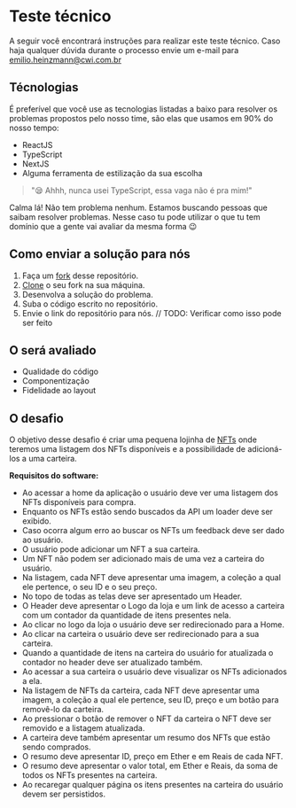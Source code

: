 # Teste técnico

A seguir você encontrará instruções para realizar este teste técnico. Caso haja qualquer dúvida durante o processo envie um e-mail para [emilio.heinzmann@cwi.com.br](mailto:emilio.heinzmann@cwi.com.br)

## Técnologias
É preferível que você use as tecnologias listadas a baixo para resolver os problemas propostos pelo nosso time, são elas que usamos em 90% do nosso tempo: 
- ReactJS
- TypeScript
- NextJS
- Alguma ferramenta de estilização da sua escolha

> "😪 Ahhh, nunca usei TypeScript, essa vaga não é pra mim!"

Calma lá! Não tem problema nenhum. Estamos buscando pessoas que saibam resolver problemas. Nesse caso tu pode utilizar o que tu tem domínio que a gente vai avaliar da mesma forma 😉

## Como enviar a solução para nós

1. Faça um [fork](https://docs.github.com/en/get-started/quickstart/fork-a-repo) desse repositório.
2. [Clone](https://docs.github.com/en/repositories/creating-and-managing-repositories/cloning-a-repository) o seu fork na sua máquina.
3. Desenvolva a solução do problema.
4. Suba o código escrito no repositório.
5. Envie o link do repositório para nós. // TODO: Verificar como isso pode ser feito

## O será avaliado
- Qualidade do código
- Componentização
- Fidelidade ao layout

## O desafio

O objetivo desse desafio é criar uma pequena lojinha de [NFTs](https://www.google.com/search?q=O+que+%C3%A9+um+NFT%3F) onde teremos uma listagem dos NFTs disponíveis e a possibilidade de adicioná-los a uma carteira.

**Requisitos do software:**
- Ao acessar a home da aplicação o usuário deve ver uma listagem dos NFTs disponíveis para compra.
- Enquanto os NFTs estão sendo buscados da API um loader deve ser exibido.
- Caso ocorra algum erro ao buscar os NFTs um feedback deve ser dado ao usuário.
- O usuário pode adicionar um NFT a sua carteira. 
- Um NFT não podem ser adicionado mais de uma vez a carteira do usuário.
- Na listagem, cada NFT deve apresentar uma imagem, a coleção a qual ele pertence, o seu ID e o seu preço.
- No topo de todas as telas deve ser apresentado um Header. 
- O Header deve apresentar o Logo da loja e um link de acesso a carteira com um contador da quantidade de itens presentes nela.
- Ao clicar no logo da loja o usuário deve ser redirecionado para a Home. 
- Ao clicar na carteira o usuário deve ser redirecionado para a sua carteira.
- Quando a quantidade de itens na carteira do usuário for atualizada o contador no header deve ser atualizado também.
- Ao acessar a sua carteira o usuário deve visualizar os NFTs adicionados a ela.
- Na listagem de NFTs da carteira, cada NFT deve apresentar uma imagem, a coleção a qual ele pertence, seu ID, preço e um botão para removê-lo da carteira. 
- Ao pressionar o botão de remover o NFT da carteira o NFT deve ser removido e a listagem atualizada.
- A carteira deve também apresentar um resumo dos NFTs que estão sendo comprados.
- O resumo deve apresentar ID, preço em Ether e em Reais de cada NFT.
- O resumo deve apresentar o valor total, em Ether e Reais, da soma de todos os NFTs presentes na carteira.
- Ao recaregar qualquer página os itens presentes na carteira do usuário devem ser persistidos.